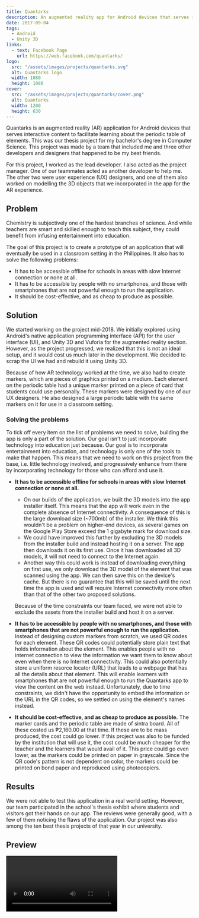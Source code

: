 ```yaml
---
title: Quantarks
description: An augmented reality app for Android devices that serves interactive representations of elements in the periodic table.
date: 2017-09-04
tags:
  - Android
  - Unity 3D
links:
  - text: Facebook Page
    url: https://web.facebook.com/quantarks/
logo:
  src: "/assets/images/projects/quantarks.svg"
  alt: Quantarks logo
  width: 1080
  height: 1080
cover:
  src: "/assets/images/projects/quantarks/cover.png"
  alt: Quantarks
  width: 1200
  height: 630
---
```


Quantarks is an augmented reality (AR) application for Android devices that serves interactive content to facilitate learning about the periodic table of elements. This was our thesis project for my bachelor's degree in Computer Science. This project was made by a team that included me and three other developers and designers that happened to be my best friends.

For this project, I worked as the lead developer. I also acted as the project manager. One of our teammates acted as another developer to help me. The other two were user experience (UX) designers, and one of them also worked on modelling the 3D objects that we incorporated in the app for the AR experience.

## Problem

Chemistry is subjectively one of the hardest branches of science. And while teachers are smart and skilled enough to teach this subject, they could benefit from infusing entertainment into education.

The goal of this project is to create a prototype of an application that will eventually be used in a classroom setting in the Philippines. It also has to solve the following problems:

- It has to be accessible offline for schools in areas with slow Internet connection or none at all.
- It has to be accessible by people with no smartphones, and those with smartphones that are not powerful enough to run the application.
- It should be cost-effective, and as cheap to produce as possible.

## Solution

We started working on the project mid-2018. We initially explored using Android's native application programming interface (API) for the user interface (UI), and Unity 3D and Vuforia for the augmented reality section. However, as the project progressed, we realized that this is not an ideal setup, and it would cost us much later in the development. We decided to scrap the UI we had and rebuild it using Unity 3D.

Because of how AR technology worked at the time, we also had to create markers, which are pieces of graphics printed on a medium. Each element on the periodic table had a unique marker printed on a piece of card that students could use personally. These markers were designed by one of our UX designers. He also designed a large periodic table with the same markers on it for use in a classroom setting.

### Solving the problems

To tick off every item on the list of problems we need to solve, building the app is only a part of the solution. Our goal isn't to just incorporate technology into education just because. Our goal is to incorporate entertainment into education, and technology is only one of the tools to make that happen. This means that we need to work on this project from the base, i.e. little technology involved, and progressively enhance from there by incorporating technology for those who can afford and use it.

- **It has to be accessible offline for schools in areas with slow Internet connection or none at all.**
  - On our builds of the application, we built the 3D models into the app installer itself. This means that the app will work even in the complete absence of Internet connectivity. A consequence of this is the large download size (~700mb) of the installer. We think this wouldn't be a problem on higher-end devices, as several games on the Google Play Store exceed the 1 gigabyte mark for download size.
  - We could have improved this further by excluding the 3D models from the installer build and instead hosting it on a server. The app then downloads it on its first use. Once it has downloaded all 3D models, it will not need to connect to the Internet again.
  - Another way this could work is instead of downloading everything on first use, we only download the 3D model of the element that was scanned using the app. We can then save this on the device's cache. But there is no guarantee that this will be saved until the next time the app is used and will require Internet connectivity more often than that of the other two proposed solutions.
  
  Because of the time constraints our team faced, we were not able to exclude the assets from the installer build and host it on a server. 
- **It has to be accessible by people with no smartphones, and those with smartphones that are not powerful enough to run the application.** Instead of designing custom markers from scratch, we used QR codes for each element. These QR codes could potentially store plain text that holds information about the element. This enables people with no internet connection to view the information we want them to know about even when there is no Internet connectivity. This could also potentially store a uniform resorce locator (URL) that leads to a webpage that has all the details about that element. This will enable learners with smartphones that are not powerful enough to run the Quantarks app to view the content on the web instead. Unfortunately, due to time constraints, we didn't have the opportunity to embed the information or the URL in the QR codes, so we settled on using the element's names instead. 
- **It should be cost-effective, and as cheap to produce as possible.** The marker cards and the periodic table are made of sintra board. All of these costed us ₱2,160.00 at that time. If these are to be mass produced, the cost could go lower. If this project was also to be funded by the institution that will use it, the cost could be much cheaper for the teacher and the learners that would avail of it. This price could go even lower, as the markers could be printed on paper in grayscale. Since the QR code's pattern is not dependent on color, the markers could be printed on bond paper and reproduced using photocopiers.

## Results

We were not able to test this application in a real world setting. However, our team participated in the school's thesis exhibit where students and visitors got their hands on our app. The reviews were generally good, with a few of them noticing the flaws of the application. Our project was also among the ten best thesis projects of that year in our university.

## Preview

<video src="https://firebasestorage.googleapis.com/v0/b/francisrubio-a38c4.appspot.com/o/YouCut_20200107_235210187.mp4?alt=media&token=8169d5cb-3a6a-4a2f-bd74-d8b5b0f38666" controls>
  <p>Your browser doesn't support videos just yet. Consider upgrading to a newer version.</p>
</video>